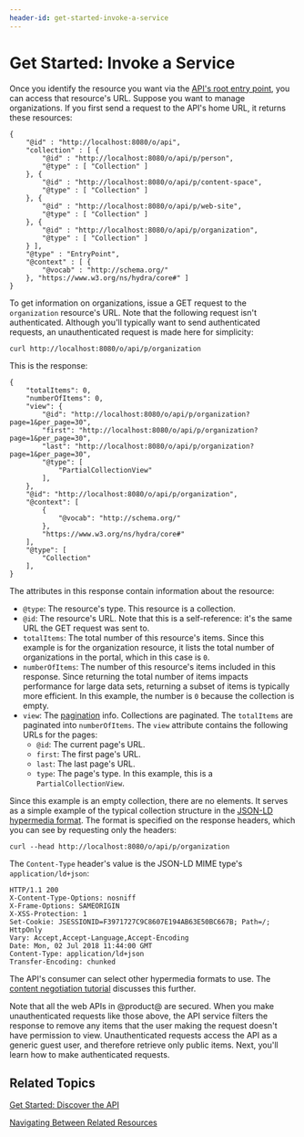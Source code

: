 ```yaml
---
header-id: get-started-invoke-a-service
---
```


# Get Started: Invoke a Service

Once you identify the resource you want via the 
[API's root entry point](/docs/7-1/tutorials/-/knowledge_base/t/get-started-discover-the-api), 
you can access that resource's URL. Suppose you want to manage organizations. If
you first send a request to the API's home URL, it returns these resources: 

    {
        "@id" : "http://localhost:8080/o/api",
        "collection" : [ {
            "@id" : "http://localhost:8080/o/api/p/person",
            "@type" : [ "Collection" ]
        }, {
            "@id" : "http://localhost:8080/o/api/p/content-space",
            "@type" : [ "Collection" ]
        }, {
            "@id" : "http://localhost:8080/o/api/p/web-site",
            "@type" : [ "Collection" ]
        }, {
            "@id" : "http://localhost:8080/o/api/p/organization",
            "@type" : [ "Collection" ]
        } ],
        "@type" : "EntryPoint",
        "@context" : [ {
            "@vocab" : "http://schema.org/"
        }, "https://www.w3.org/ns/hydra/core#" ]
    }

To get information on organizations, issue a GET request to the `organization` 
resource's URL. Note that the following request isn't authenticated. Although 
you'll typically want to send authenticated requests, an unauthenticated request 
is made here for simplicity: 

    curl http://localhost:8080/o/api/p/organization

This is the response: 

    {
        "totalItems": 0,
        "numberOfItems": 0,
        "view": {
            "@id": "http://localhost:8080/o/api/p/organization?page=1&per_page=30",
            "first": "http://localhost:8080/o/api/p/organization?page=1&per_page=30",
            "last": "http://localhost:8080/o/api/p/organization?page=1&per_page=30",
            "@type": [
                "PartialCollectionView"
            ],
        },
        "@id": "http://localhost:8080/o/api/p/organization",
        "@context": [
            {
                "@vocab": "http://schema.org/"
            },
            "https://www.w3.org/ns/hydra/core#"
        ],
        "@type": [
            "Collection"
        ],
    }

The attributes in this response contain information about the resource: 

-   `@type`: The resource's type. This resource is a collection. 
-   `@id`: The resource's URL. Note that this is a self-reference: it's the same
    URL the GET request was sent to. 
-   `totalItems`: The total number of this resource's items. Since this example
    is for the organization resource, it lists the total number of organizations
    in the portal, which in this case is `0`. 
-   `numberOfItems`: The number of this resource's items included in this
    response. Since returning the total number of items impacts performance for
    large data sets, returning a subset of items is typically more efficient. In
    this example, the number is `0` because the collection is empty. 
-   `view`: The 
    [pagination](/docs/7-1/tutorials/-/knowledge_base/t/pagination) 
    info. Collections are paginated. The `totalItems` are paginated into 
    `numberOfItems`. The `view` attribute contains the following URLs for the 
    pages: 
    -   `@id`: The current page's URL. 
    -   `first`: The first page's URL. 
    -   `last`: The last page's URL. 
    -   `type`: The page's type. In this example, this is a 
        `PartialCollectionView`. 

Since this example is an empty collection, there are no elements. It serves as a 
simple example of the typical collection structure in the 
[JSON-LD hypermedia format](https://json-ld.org). 
The format is specified on the response headers, which you can see by requesting 
only the headers: 

    curl --head http://localhost:8080/o/api/p/organization

The `Content-Type` header's value is the JSON-LD MIME type's
`application/ld+json`: 

    HTTP/1.1 200 
    X-Content-Type-Options: nosniff
    X-Frame-Options: SAMEORIGIN
    X-XSS-Protection: 1
    Set-Cookie: JSESSIONID=F3971727C9C8607E194AB63E50BC667B; Path=/; HttpOnly
    Vary: Accept,Accept-Language,Accept-Encoding
    Date: Mon, 02 Jul 2018 11:44:00 GMT
    Content-Type: application/ld+json
    Transfer-Encoding: chunked

The API's consumer can select other hypermedia formats to use. The 
[content negotiation tutorial](/docs/7-1/tutorials/-/knowledge_base/t/hypermedia-formats-and-content-negotiation) 
discusses this further. 

Note that all the web APIs in @product@ are secured. When you make
unauthenticated requests like those above, the API service filters the response
to remove any items that the user making the request doesn't have permission to
view. Unauthenticated requests access the API as a generic guest user, and
therefore retrieve only public items. Next, you'll learn how to make
authenticated requests. 

## Related Topics

[Get Started: Discover the API](/docs/7-1/tutorials/-/knowledge_base/t/get-started-discover-the-api)

[Navigating Between Related Resources](/docs/7-1/tutorials/-/knowledge_base/t/navigating-between-related-resources)
